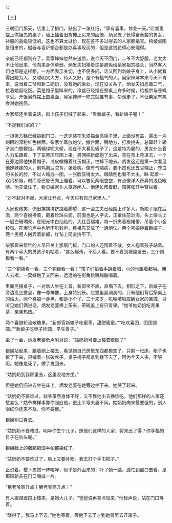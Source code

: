     七 

   【三】

   三朝回门那天，店里上了排门，贴出了一张红纸，“家有喜事，休业一天。”店堂里摆上供祖先的桌子，墙上挂着旧货摊上买来的画像，炳发拣了长得富泰些的男女，补服的品级较低的。这也不算太过份，现在差不多过得去的人家都捐官。椅帔桌围是租来的，磁器与香炉蜡台都是办喜事现买的，但是这钱花得心安理得。

   亲戚已经都到齐了，吴家婶婶忽然来送信，说今天不回门，二爷不大舒服，老太太不让他出来，他向来身体单弱。炳发夫妇猜着这是避免给柴家祖宗磕头，当然客人们也都是这样想，一方面表示关切，也不便多问，话又回到新娘子身上，从小就看得出她为人，又聪明又大方，待人又好，是个有福气的人。吴家婶婶本来今天不肯来，说当着二爷和新二奶奶，没有她的坐处，现在没关系了，炳发夫妇忍着口气，拉着她留吃饭。菜是馆子里叫来的，冷盆已经摆在祭桌上许多时候，给祖宗与苍蝇享受。开饭另外摆上圆桌面，吴家婶婶一吃完就推有事，匆匆走了，不让柴家有机会对她抱怨。

   大家都还坐着说话，街上孩子们喊了起来，“看新娘子，看新娘子喔！”

   “不是我们家的？”

   一担担方糕已经挑到门口，一迭迭装在朱漆描金高柜子里，上面没有盖，露出一片刺眼的深粉红色糕面。柴家忙着放炮仗，撤台面，腾地方，打发挑夫，总算赶上轿子到门放鞭炮。两辆绿呢大轿，现在不大看见轿子了，这是特为雇的，男女仆坐着人力车跟着，下了车黑压压围上来。男佣把新郎抱了出来，背在背上背进去，一个在旁边替他扶着帽子，瓜皮帽镶着红玉帽正，怕掉下地去。炳发这还是第一次看见他妹妹嫁的人，前鸡胸后驼背，张着嘴，像有气喘病，要不然也还五官端正，苍白的长长的脸，不过人缩成一团，一张脸显得太大。眼睛倒也看不大出，眯 起着一双吊梢眼，时而眨巴眨巴向上瞄着，可以瞥见两眼空空，有点像洋人奇异的浅色眼睛。他先怔住了，看见姚家仆人驱逐闲人，他连忙帮着赶，陪笑张开手臂拦着。

   “对不起对不起，大家让开点，今天只有自己家里人。”

   大家也微笑，仍旧挨挨挤挤踮着脚望，这一会工夫已经围上许多人。新娘子跟在后面，两个喜娘搀着，戴着珍珠头面，前面也是人字式，正罩住前浏海。头上像长上一层白珊瑚壳，在阳光中白灿灿的。大红百褶裙，每一折夹着根裙带，吊着个小金铃铛。在爆竹声中也听不见铃声，拜祖先又放了一通炮仗。两个喜娘搀着新娘子，两个男佣人搬弄着新郎，红毡上简直挤不下。

   柴家雇来帮忙的人早已关上那扇门板，门口的人还围着不散，女人抱着孩子站着。有两个半大的男孩子叽咕着，“甚么稀奇，不给人看。要不要到城隍庙去，三个铜板看一看。”

   “三个铜板看一看，三个铜板看一看！”孩子们拍着手跳着唱，小的也跟着起哄。佣人去撵，一窝蜂跑了又回来，远远的在街角跳跳蹦蹦唱着。

   里面另摆桌子，一对新人坐在上首，新郎坐不直，直塌下去。相形之下，新娘子在旁边高坐堂皇，像一尊神像，上身特别长。店堂里黑洞洞的，只有他们背后祭桌上的烛火。两个喜娘一身黑，都是小个子，三十来岁，叽哩喳啦应酬女家的亲戚，只听见她们俩说话。炳发老婆捧上茶来，茶碗盖上有只青果。“姑爷姑奶奶吃青果茶，亲亲热热。”

   两个喜娘轮流敬糖果。“新郎官新娘子吃蜜枣，甜甜蜜蜜。”“吃欢喜团，团团圆圆。”“新娘子吃枣子桂圆，早生贵子。”

   坐了一会，炳发老婆低声附耳说，“姑奶奶可要上楼去歇歇？”

   银娣站起来，跟着她上楼去，看见她自己房里东西都搬空了，只剩一张床，帐子也拆了下来，只铺着一张破席子。桌子椅子都拿到楼下去了，因为今天人多，不够用。她像是死了，做了鬼回来。

   “姑奶奶到我房里去，这里没地方坐。”

   但是她仍旧进去坐在床上。炳发老婆在她旁边坐下来。她哭了起来。

   “姑奶奶不要难过。姑爷虽然身体不好，又不靠他出去挣饭吃，他们那样的人家还愁甚么？姑爷样样事靠你照应他，更比平常夫妻不同。姑奶奶向来最要强的，别人眼红你还来不及，你不要傻。”

   银娣别过身去。

   “姑奶奶不要难过，明年你生个儿子，照他们这样的人家，将来还了得？你享福的日子在后头呢。”

   银娣脸上的胭脂把湿手帕都染红了。

   “姑奶奶不要难过了，脸上又要补粉。我去打个手巾把子。”

   正说着，楼下忽然一阵喧哗，似乎是外面来的，吓了她一跳，连忙到窗口去看，是那班轿夫在门口嚷成一片。

   “舅老爷高升点！舅老爷高升点！”

   有人蹬蹬蹬跑上楼来，是她大儿子。“爸爸说再拿点钱来，”他轻声说，站在门口等着。

   “晓得了。我马上下去。”她也等着，等他下去了才到她房里去开箱子。

